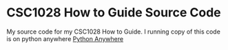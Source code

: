 # CSC1028 How to Guide Source Code
My source code for my CSC1028 How to Guide. 
I running copy of this code is on python anywhere
[Python Anywhere](http://howtoguide2022.eu.pythonanywhere.com/)
